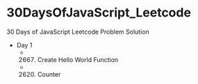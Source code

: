 # 30DaysOfJavaScript_Leetcode
30 Days of JavaScript Leetcode Problem Solution

* Day 1
  * 2667. Create Hello World Function
  * 2620. Counter
